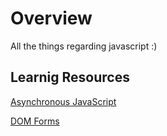 # Overview
All the things regarding javascript :)

##  Learnig Resources
[Asynchronous JavaScript](https://www.w3schools.com/js/js_asynchronous.asp)

[DOM Forms](https://www.w3schools.com/js/js_validation.asp)